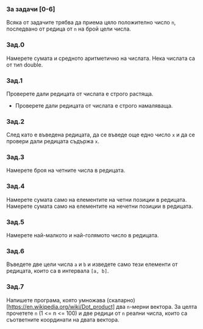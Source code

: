 ### За задачи [0-6]
Всяка от задачите трябва да приема цяло положително число `n`, последвано от редица от `n` на брой цели числа.

### Зад.0
Намерете сумата и средното аритметично на числата. Нека числата са от тип double.

### Зад.1
Проверете дали редицата от числата е строго растяща.
  * Проверете дали редицата от числата е строго намаляваща.

### Зад.2
След като е въведена редицата, да се въведе още едно число `x` и да се провери дали редицата съдържа `x`.

### Зад.3
Намерете броя на четните числа в редицата.

### Зад.4
Намерете сумата само на елементите на четни позиции в редицата. Намерете сумата само на елементите на нечетни позиции в редицата.

### Зад.5
Намерете най-малкото и най-голямото число в редицата.

### Зад.6
Въведете две цели числа `a` и `b` и изведете само тези елементи от редицата, които са в интервала `[a, b]`.

### Зад.7
Напишете програма, която умножава (скаларно)[https://en.wikipedia.org/wiki/Dot_product] два `n`-мерни вектора. За целта прочетете `n` (1 <= n <= 100) и две редици от `n` реални числа, които са съответните координати на двата вектора.

